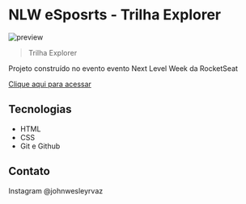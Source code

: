 # NLW eSposrts - Trilha Explorer

![preview](https://user-images.githubusercontent.com/112788953/199821732-ff0764a8-324e-487d-b3fa-edfb1ce648f1.png)

> Trilha Explorer

Projeto construído no evento evento Next Level Week da RocketSeat

[Clique aqui para acessar](https://johnwesley14.github.io/world-cup)

## Tecnologias

- HTML
- CSS 
- Git e Github

## Contato

Instagram @johnwesleyrvaz 
